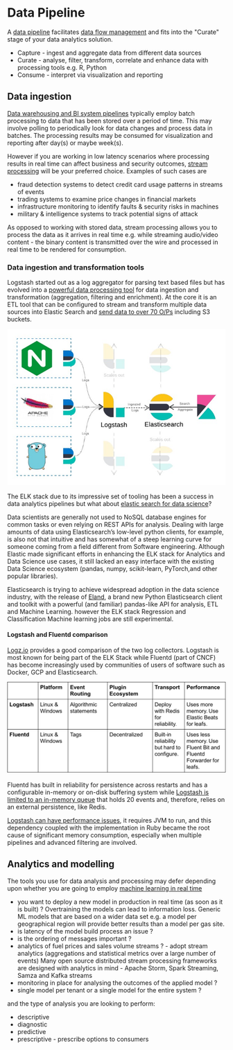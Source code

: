 # Data Pipeline

A [data pipeline](https://www.youtube.com/watch?v=VtzvF17ysbc) facilitates [data flow management](https://docs.cloudera.com/HDPDocuments/HDF3/HDF-3.4.0/hdf-overview/content/overview.html) and fits into the "Curate" stage of your data analytics solution.

* Capture - ingest and aggregate data from different data sources
* Curate -  analyse, filter, transform, correlate and enhance data with processing tools e.g. R, Python
* Consume - interpret via visualization and reporting

## Data ingestion

[Data warehousing and BI system pipelines](https://www.thoughtworks.com/insights/blog/agile-data-warehousing-and-business-intelligence-action) typically employ batch processing to data that has been stored over a period of time. This may involve polling to periodically look for data changes and process data in batches. The processing results may be consumed for visualization and reporting after day(s) or maybe week(s).

However if you are working in low latency scenarios where processing results in real time can affect business and security outcomes, [stream processing](https://medium.com/@gowthamy/big-data-battle-batch-processing-vs-stream-processing-5d94600d8103) will be your preferred choice. Examples of such cases are

* fraud detection systems to detect credit card usage patterns in streams of events
* trading systems to examine price changes in financial markets
* infrastructure monitoring to identify faults & security risks in machines
* military & intelligence systems to track potential signs of attack

As opposed to working with stored data, stream processing allows you to process the data as it arrives in real time e.g. while streaming audio/video content - the binary content is transmitted over the wire and processed in real time to be rendered for consumption.

### Data ingestion and transformation tools

Logstash started out as a log aggregator for parsing text based files but has evolved into a [powerful data processing tool]( https://opensource.com/article/17/10/logstash-fundamentals) for data ingestion and transformation (aggregation, filtering and enrichment). At the core it is an ETL tool that can be configured to stream and transform multiple data sources into Elastic Search and [send data to over 70 O/Ps](https://www.elastic.co/blog/archiving-your-event-stream-with-logstash) including S3 buckets.

![elastic-stack](../Images/elastic-stack.jpeg)

The ELK stack due to its impressive set of tooling has been a success in data analytics pipelines but what about [elastic search for data science](https://towardsdatascience.com/elasticsearch-for-data-science-just-got-way-easier-95912d724636)?

Data scientists are generally not used to NoSQL database engines for common tasks or even relying on REST APIs for analysis. Dealing with large amounts of data using Elasticsearch’s low-level python clients, for example, is also not that intuitive and has somewhat of a steep learning curve for someone coming from a field different from Software engineering. Although Elastic made significant efforts in enhancing the ELK stack for Analytics and Data Science use cases, it still lacked an easy interface with the existing Data Science ecosystem (pandas, numpy, scikit-learn, PyTorch,and other popular libraries).

Elasticsearch is trying to achieve widespread adoption in the data science industry, with the release of [Eland](https://eland.readthedocs.io/en/latest/), a brand new Python Elasticsearch client and toolkit with a powerful (and familiar) pandas-like API for analysis, ETL and Machine Learning. however the ELK stack Regression and Classification Machine learning jobs are still experimental.

#### Logstash and Fluentd comparison

[Logz.io](https://logz.io/blog/fluentd-logstash/) provides a good comparison of the two log collectors. Logstash is most known for being part of the ELK Stack while Fluentd (part of CNCF) has become increasingly used by communities of users of software such as Docker, GCP and Elasticsearch.

![logstash-fluentd-comparison](../Images/logstash-fluentd-comparison.png)

Fluentd has built in reliability for persistence across restarts and has a configurable in-memory or on-disk buffering system while [Logstash is limited to an in-memory queue](https://platform9.com/blog/kubernetes-logging-comparing-fluentd-vs-logstash) that holds 20 events and, therefore, relies on an external persistence, like Redis.

[Logstash can have performance issues](https://logz.io/blog/filebeat-vs-logstash/), it requires JVM to run, and this dependency coupled with the implementation in Ruby became the root cause of significant memory consumption, especially when multiple pipelines and advanced filtering are involved.

## Analytics and modelling

The tools you use for data analysis and processing may defer depending upon whether you are going to employ [machine learning in real time](https://dzone.com/articles/build-and-deploy-scalable-machine-learning-in-prod)

* you want to deploy a new model in production in real time (as soon as it is built) ? Overtraining the models can lead to information loss. Generic ML models that are based on a wider data set e.g. a model per geographical region will provide better results than a model per gas site.
* is latency of the model build process an issue ?
* is the ordering of messages important ?
* analytics of fuel prices and sales volume streams ? - adopt stream analytics (aggregations and statistical metrics over a large number of events) Many open source distributed stream processing frameworks are designed with analytics in mind - Apache Storm, Spark Streaming, Samza and Kafka streams
* monitoring in place for analysing the outcomes of the applied model ?
* single model per tenant or a single model for the entire system ?

and the type of analysis you are looking to perform:

* descriptive
* diagnostic
* predictive
* prescriptive - prescribe options to consumers
